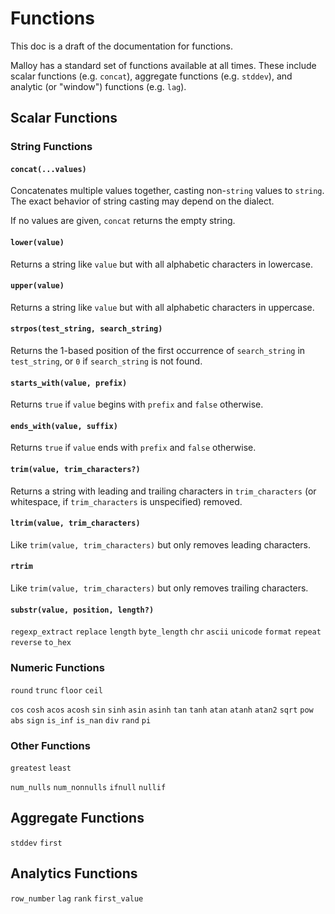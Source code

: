 # Functions

This doc is a draft of the documentation for functions.

Malloy has a standard set of functions available at all times. These include scalar functions (e.g. `concat`), aggregate functions (e.g. `stddev`), and analytic (or "window") functions (e.g. `lag`).

## Scalar Functions

### String Functions

#### `concat(...values)`

Concatenates multiple values together, casting non-`string` values to `string`. The exact behavior of string casting may depend on the dialect.

If no values are given, `concat` returns the empty string.

<!-- `concat('foo', 'bar') = 'foobar'`

`concat(1, null) = null` -->

#### `lower(value)`

Returns a string like `value` but with all alphabetic characters in lowercase.

#### `upper(value)`

Returns a string like `value` but with all alphabetic characters in uppercase.

#### `strpos(test_string, search_string)`

Returns the 1-based position of the first occurrence of `search_string` in `test_string`, or `0` if `search_string` is not found.

#### `starts_with(value, prefix)`

Returns `true` if `value` begins with `prefix` and `false` otherwise.

#### `ends_with(value, suffix)`

Returns `true` if `value` ends with `prefix` and `false` otherwise.

#### `trim(value, trim_characters?)`

Returns a string with leading and trailing characters in `trim_characters` (or whitespace, if `trim_characters` is unspecified) removed.

#### `ltrim(value, trim_characters)`

Like `trim(value, trim_characters)` but only removes leading characters.

#### `rtrim`

Like `trim(value, trim_characters)` but only removes trailing characters.

#### `substr(value, position, length?)`

`regexp_extract`
`replace`
`length`
`byte_length`
`chr`
`ascii`
`unicode`
`format`
`repeat`
`reverse`
`to_hex`

### Numeric Functions

`round`
`trunc`
`floor`
`ceil`

`cos`
`cosh`
`acos`
`acosh`
`sin`
`sinh`
`asin`
`asinh`
`tan`
`tanh`
`atan`
`atanh`
`atan2`
`sqrt`
`pow`
`abs`
`sign`
`is_inf`
`is_nan`
`div`
`rand`
`pi`

### Other Functions

`greatest`
`least`

`num_nulls`
`num_nonnulls`
`ifnull`
`nullif`


## Aggregate Functions

`stddev`
`first`

## Analytics Functions

`row_number`
`lag`
`rank`
`first_value`
